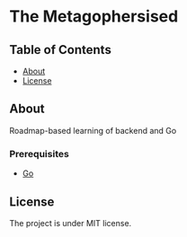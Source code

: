 # The Metagophersised

## Table of Contents

- [About](#about)
- [License](#license)

## About <a name = "about"></a>

Roadmap-based learning of backend and Go

### Prerequisites 

- [Go](https://go.dev/)

## License <a name = "license"></a>

The project is under MIT license. 
